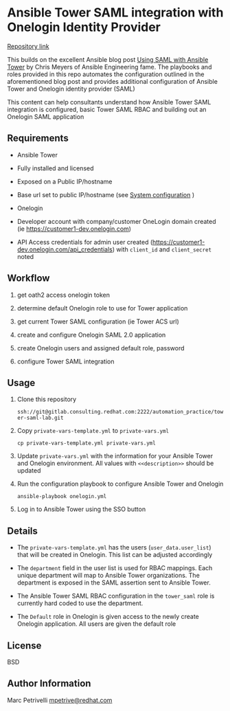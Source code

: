 Ansible Tower SAML integration with Onelogin Identity Provider
=========

[Repository link](https://gitlab.consulting.redhat.com/automation_practice/tower-saml-lab)

This builds on the excellent Ansible blog post [Using SAML with Ansible Tower](https://www.ansible.com/blog/using-saml-with-red-hat-ansible-tower) by Chris Meyers of Ansible Engineering fame.  The playbooks and roles provided in this repo automates the configuration outlined in the aforementioned blog post and provides additional configuration of Ansible Tower and Onelogin identity provider (SAML)

This content can help consultants understand how Ansible Tower SAML integration is configured, basic Tower SAML RBAC and building out an Onelogin SAML application


Requirements
------------

- Ansible Tower
 - Fully installed and licensed
 - Exposed on a Public IP/hostname
 - Base url set to public IP/hostname (see [System configuration](https://docs.ansible.com/ansible-tower/latest/html/administration/configure_tower_in_tower.html#system) )

- Onelogin
 - Developer account with company/customer OneLogin domain created (ie https://customer1-dev.onelogin.com)
 - API Access credentials for admin user created (https://customer1-dev.onelogin.com/api_credentials) with `client_id` and `client_secret` noted


Workflow
--------------

1. get oath2 access onelogin token

1. determine default Onelogin role to use for Tower application

1. get current Tower SAML configuration (ie Tower ACS url)

1. create and configure Onelogin SAML 2.0 application

1. create Onelogin users and assigned default role, password

1. configure Tower SAML integration


Usage
---------------------

1. Clone this repository

   ```ssh://git@gitlab.consulting.redhat.com:2222/automation_practice/tower-saml-lab.git```

1. Copy `private-vars-template.yml` to `private-vars.yml`

   ```cp private-vars-template.yml private-vars.yml```

1. Update `private-vars.yml` with the information for your Ansible Tower and Onelogin environment.  All values with `<<description>>` should be updated

1. Run the configuration playbook to configure Ansible Tower and Onelogin

   ```ansible-playbook onelogin.yml```

1. Log in to Ansible Tower using the SSO button

Details
------------------------

- The `private-vars-template.yml` has the users (`user_data.user_list`) that will be created in Onelogin.  This list can be adjusted accordingly

- The `department` field in the user list is used for RBAC mappings.  Each unique department will map to Ansible Tower organizations.  The department is exposed in the SAML assertion sent to Ansible Tower.

- The Ansible Tower SAML RBAC configuration in the `tower_saml` role is currently hard coded to use the department.

- The `Default` role in Onelogin is given access to the newly create Onelogin application.  All users are given the default role


License
-------

BSD

Author Information
------------------

Marc Petrivelli mpetrive@redhat.com
